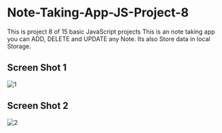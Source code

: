 # Note-Taking-App-JS-Project-8
This is project 8 of 15 basic JavaScript projects This is an note taking app you can ADD, DELETE and UPDATE  any Note. Its also Store data in local Storage.

## Screen Shot 1
![1](https://github.com/saifullah72437/Note-Taking-App-JS-Project-8/assets/73275780/f33107f1-87e3-4f5d-84e1-38169e96ec49)

## Screen Shot 2
![2](https://github.com/saifullah72437/Note-Taking-App-JS-Project-8/assets/73275780/6cfc67ef-9dd2-4843-9a2a-45fa21e4f223)
